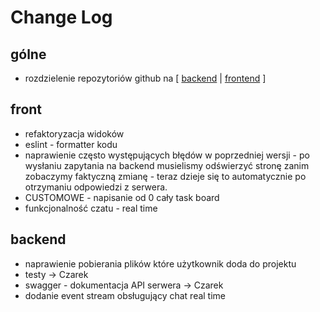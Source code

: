 # Change Log

## gólne 
* rozdzielenie repozytoriów github na [ [backend](https://github.com/AdamSzr/Kerplank-backend) | [frontend](https://github.com/AdamSzr/Kerplank-frontend) ]

## front 
* refaktoryzacja widoków
* eslint - formatter kodu
* naprawienie często występujących błędów w poprzedniej wersji - po wysłaniu zapytania na backend musielismy odświerzyć stronę zanim zobaczymy faktyczną zmianę - teraz dzieje się to automatycznie po otrzymaniu odpowiedzi z serwera.
* CUSTOMOWE - napisanie od 0 cały task board
* funkcjonalność czatu - real time

## backend
* naprawienie pobierania plików które użytkownik doda do projektu
* testy -> Czarek
* swagger - dokumentacja API serwera -> Czarek
* dodanie event stream obsługujący chat real time
